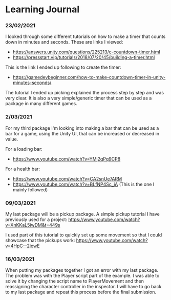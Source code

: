 # Learning Journal

### 23/02/2021
I looked through some different tutorials on how to make a timer that counts down in minutes and seconds.
These are links I viewed:
- https://answers.unity.com/questions/225213/c-countdown-timer.html
- https://pressstart.vip/tutorials/2018/07/20/45/building-a-timer.html

This is the link I ended up following to create the timer:
- https://gamedevbeginner.com/how-to-make-countdown-timer-in-unity-minutes-seconds/

The tutorial I ended up picking explained the process step by step and was very clear. It is also a very simple/generic timer that can be used as a package in many different games.

### 2/03/2021
For my third package I'm looking into making a bar that can be used as a bar for a game, using the Unity UI, that can be increased or decreased in value.

For a loading bar:
- https://www.youtube.com/watch?v=YMj2qPq9CP8

For a health bar:
- https://www.youtube.com/watch?v=CA2snUe7ARM
- https://www.youtube.com/watch?v=BLfNP4Sc_iA (This is the one I mainly followed)

### 09/03/2021
My last package will be a pickup package.
A simple pickup tutorial I have previously used for a project:
https://www.youtube.com/watch?v=XnKKaL5iwDM&t=449s

I used part of this tutorial to quickly set up some movement so that I could showcase that the pickups work:
https://www.youtube.com/watch?v=4HpC--2iowE

### 16/03/2021
When putting my packages together I got an error with my last package. The problem was with the Player script part of the example. I was able to solve it by changing the script name to PlayerMovement and then reassigning the character controller in the inspector. I will have to go back to my last package and repeat this process before the final submission.

